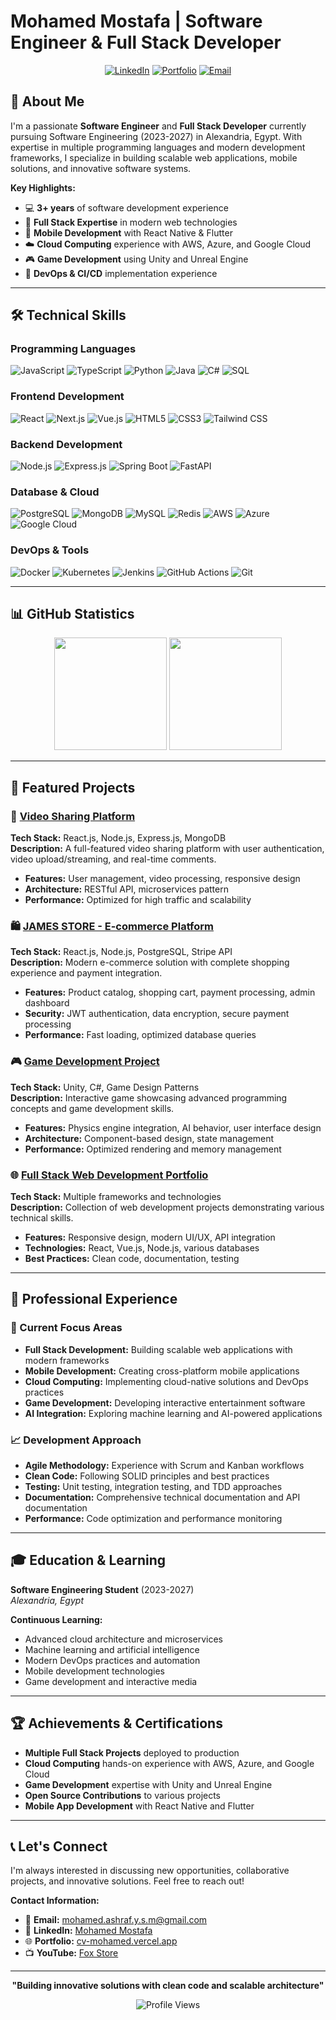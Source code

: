 # Mohamed Mostafa | Software Engineer & Full Stack Developer

<div align="center">
  
[![LinkedIn](https://img.shields.io/badge/-LinkedIn-0A66C2?style=for-the-badge&logo=linkedin&logoColor=white)](https://www.linkedin.com/in/mohamed-mostafa-ab38aa317)
[![Portfolio](https://img.shields.io/badge/-Portfolio-000000?style=for-the-badge&logo=safari&logoColor=white)](https://cv-mohamed.vercel.app/)
[![Email](https://img.shields.io/badge/-Email-EA4335?style=for-the-badge&logo=gmail&logoColor=white)](mailto:mohamed.ashraf.y.s.m@gmail.com)

</div>

## 👋 About Me

I'm a passionate **Software Engineer** and **Full Stack Developer** currently pursuing Software Engineering (2023-2027) in Alexandria, Egypt. With expertise in multiple programming languages and modern development frameworks, I specialize in building scalable web applications, mobile solutions, and innovative software systems.

**Key Highlights:**
- 💻 **3+ years** of software development experience
- 🎯 **Full Stack Expertise** in modern web technologies
- 📱 **Mobile Development** with React Native & Flutter
- ☁️ **Cloud Computing** experience with AWS, Azure, and Google Cloud
- 🎮 **Game Development** using Unity and Unreal Engine
- 🚀 **DevOps & CI/CD** implementation experience

---

## 🛠️ Technical Skills

### Programming Languages
![JavaScript](https://img.shields.io/badge/-JavaScript-F7DF1E?style=flat-square&logo=javascript&logoColor=black)
![TypeScript](https://img.shields.io/badge/-TypeScript-3178C6?style=flat-square&logo=typescript&logoColor=white)
![Python](https://img.shields.io/badge/-Python-3776AB?style=flat-square&logo=python&logoColor=white)
![Java](https://img.shields.io/badge/-Java-007396?style=flat-square&logo=java&logoColor=white)
![C#](https://img.shields.io/badge/-C%23-239120?style=flat-square&logo=csharp&logoColor=white)
![SQL](https://img.shields.io/badge/-SQL-4479A1?style=flat-square&logo=postgresql&logoColor=white)

### Frontend Development
![React](https://img.shields.io/badge/-React-61DAFB?style=flat-square&logo=react&logoColor=black)
![Next.js](https://img.shields.io/badge/-Next.js-000000?style=flat-square&logo=nextdotjs&logoColor=white)
![Vue.js](https://img.shields.io/badge/-Vue.js-4FC08D?style=flat-square&logo=vuedotjs&logoColor=white)
![HTML5](https://img.shields.io/badge/-HTML5-E34F26?style=flat-square&logo=html5&logoColor=white)
![CSS3](https://img.shields.io/badge/-CSS3-1572B6?style=flat-square&logo=css3&logoColor=white)
![Tailwind CSS](https://img.shields.io/badge/-Tailwind%20CSS-38B2AC?style=flat-square&logo=tailwind-css&logoColor=white)

### Backend Development
![Node.js](https://img.shields.io/badge/-Node.js-339933?style=flat-square&logo=nodedotjs&logoColor=white)
![Express.js](https://img.shields.io/badge/-Express.js-000000?style=flat-square&logo=express&logoColor=white)
![Spring Boot](https://img.shields.io/badge/-Spring%20Boot-6DB33F?style=flat-square&logo=springboot&logoColor=white)
![FastAPI](https://img.shields.io/badge/-FastAPI-009688?style=flat-square&logo=fastapi&logoColor=white)

### Database & Cloud
![PostgreSQL](https://img.shields.io/badge/-PostgreSQL-336791?style=flat-square&logo=postgresql&logoColor=white)
![MongoDB](https://img.shields.io/badge/-MongoDB-47A248?style=flat-square&logo=mongodb&logoColor=white)
![MySQL](https://img.shields.io/badge/-MySQL-4479A1?style=flat-square&logo=mysql&logoColor=white)
![Redis](https://img.shields.io/badge/-Redis-DC382D?style=flat-square&logo=redis&logoColor=white)
![AWS](https://img.shields.io/badge/-AWS-232F3E?style=flat-square&logo=amazonaws&logoColor=white)
![Azure](https://img.shields.io/badge/-Azure-0078D4?style=flat-square&logo=microsoftazure&logoColor=white)
![Google Cloud](https://img.shields.io/badge/-Google%20Cloud-4285F4?style=flat-square&logo=googlecloud&logoColor=white)

### DevOps & Tools
![Docker](https://img.shields.io/badge/-Docker-2496ED?style=flat-square&logo=docker&logoColor=white)
![Kubernetes](https://img.shields.io/badge/-Kubernetes-326CE5?style=flat-square&logo=kubernetes&logoColor=white)
![Jenkins](https://img.shields.io/badge/-Jenkins-D24939?style=flat-square&logo=jenkins&logoColor=white)
![GitHub Actions](https://img.shields.io/badge/-GitHub%20Actions-2088FF?style=flat-square&logo=githubactions&logoColor=white)
![Git](https://img.shields.io/badge/-Git-F05032?style=flat-square&logo=git&logoColor=white)

---

## 📊 GitHub Statistics

<div align="center">
  
<img height="180em" src="https://github-readme-stats.vercel.app/api?username=M-A-Yakout&show_icons=true&theme=default&include_all_commits=true&count_private=true&hide_border=true"/>
<img height="180em" src="https://github-readme-stats.vercel.app/api/top-langs/?username=M-A-Yakout&layout=compact&theme=default&hide_border=true"/>

</div>

---

## 🚀 Featured Projects

### 🎥 [Video Sharing Platform](https://github.com/M-A-Yakout/website-Video-Sharing-Platform)
**Tech Stack:** React.js, Node.js, Express.js, MongoDB  
**Description:** A full-featured video sharing platform with user authentication, video upload/streaming, and real-time comments.
- **Features:** User management, video processing, responsive design
- **Architecture:** RESTful API, microservices pattern
- **Performance:** Optimized for high traffic and scalability

### 🛍️ [JAMES STORE - E-commerce Platform](https://github.com/M-A-Yakout/JAMES-STORE)
**Tech Stack:** React.js, Node.js, PostgreSQL, Stripe API  
**Description:** Modern e-commerce solution with complete shopping experience and payment integration.
- **Features:** Product catalog, shopping cart, payment processing, admin dashboard
- **Security:** JWT authentication, data encryption, secure payment processing
- **Performance:** Fast loading, optimized database queries

### 🎮 [Game Development Project](https://github.com/M-A-Yakout/GAME)
**Tech Stack:** Unity, C#, Game Design Patterns  
**Description:** Interactive game showcasing advanced programming concepts and game development skills.
- **Features:** Physics engine integration, AI behavior, user interface design
- **Architecture:** Component-based design, state management
- **Performance:** Optimized rendering and memory management

### 🌐 [Full Stack Web Development Portfolio](https://github.com/M-A-Yakout/-ALLPractical-work-WEB)
**Tech Stack:** Multiple frameworks and technologies  
**Description:** Collection of web development projects demonstrating various technical skills.
- **Features:** Responsive design, modern UI/UX, API integration
- **Technologies:** React, Vue.js, Node.js, various databases
- **Best Practices:** Clean code, documentation, testing

---

## 💼 Professional Experience

### 🔧 Current Focus Areas
- **Full Stack Development:** Building scalable web applications with modern frameworks
- **Mobile Development:** Creating cross-platform mobile applications
- **Cloud Computing:** Implementing cloud-native solutions and DevOps practices
- **Game Development:** Developing interactive entertainment software
- **AI Integration:** Exploring machine learning and AI-powered applications

### 📈 Development Approach
- **Agile Methodology:** Experience with Scrum and Kanban workflows
- **Clean Code:** Following SOLID principles and best practices
- **Testing:** Unit testing, integration testing, and TDD approaches
- **Documentation:** Comprehensive technical documentation and API documentation
- **Performance:** Code optimization and performance monitoring

---

## 🎓 Education & Learning

**Software Engineering Student** (2023-2027)  
*Alexandria, Egypt*

**Continuous Learning:**
- Advanced cloud architecture and microservices
- Machine learning and artificial intelligence
- Modern DevOps practices and automation
- Mobile development technologies
- Game development and interactive media

---

## 🏆 Achievements & Certifications

- **Multiple Full Stack Projects** deployed to production
- **Cloud Computing** hands-on experience with AWS, Azure, and Google Cloud
- **Game Development** expertise with Unity and Unreal Engine
- **Open Source Contributions** to various projects
- **Mobile App Development** with React Native and Flutter

---

## 📞 Let's Connect

I'm always interested in discussing new opportunities, collaborative projects, and innovative solutions. Feel free to reach out!

**Contact Information:**
- 📧 **Email:** mohamed.ashraf.y.s.m@gmail.com
- 💼 **LinkedIn:** [Mohamed Mostafa](https://www.linkedin.com/in/mohamed-mostafa-ab38aa317)
- 🌐 **Portfolio:** [cv-mohamed.vercel.app](https://cv-mohamed.vercel.app/)
- 📺 **YouTube:** [Fox Store](https://www.youtube.com/@Fox_Store722)

---

<div align="center">
  
**"Building innovative solutions with clean code and scalable architecture"**

![Profile Views](https://komarev.com/ghpvc/?username=M-A-Yakout&color=blue&style=flat-square)

</div>
